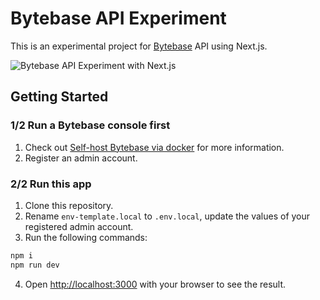 # Bytebase API Experiment

This is an experimental project for [Bytebase](https://www.bytebase.com/) API using Next.js.

![Bytebase API Experiment with Next.js](public/add-issue.gif)

## Getting Started

### 1/2 Run a Bytebase console first

1. Check out [Self-host Bytebase via docker](https://www.bytebase.com/docs/get-started/self-host/#docker) for more information.
2. Register an admin account.

### 2/2 Run this app

1. Clone this repository.
2. Rename `env-template.local` to `.env.local`, update the values of your registered admin account.
3. Run the following commands:

```bash
npm i
npm run dev
```

4. Open [http://localhost:3000](http://localhost:3000) with your browser to see the result.
